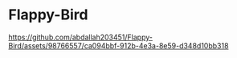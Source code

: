 # Flappy-Bird


https://github.com/abdallah203451/Flappy-Bird/assets/98766557/ca094bbf-912b-4e3a-8e59-d348d10bb318

